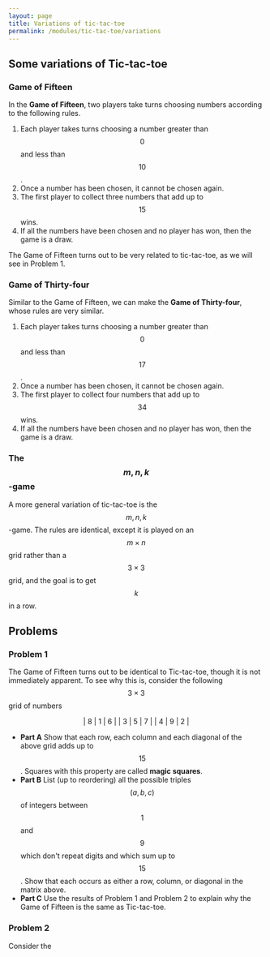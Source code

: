 ```yaml
---
layout: page
title: Variations of tic-tac-toe
permalink: /modules/tic-tac-toe/variations
---
```


## Some variations of Tic-tac-toe

### Game of Fifteen

In the **Game of Fifteen**, two players take turns choosing numbers according to the following rules.

1. Each player takes turns choosing a number greater than $$0$$ and less than $$10$$.
2. Once a number has been chosen, it cannot be chosen again.
3. The first player to collect three numbers that add up to $$15$$ wins.
4. If all the numbers have been chosen and no player has won, then the game is a draw.

The Game of Fifteen turns out to be very related to tic-tac-toe, as we will see in Problem 1.

### Game of Thirty-four

Similar to the Game of Fifteen, we can make the **Game of Thirty-four**, whose rules are very similar.

1. Each player takes turns choosing a number greater than $$0$$ and less than $$17$$.
2. Once a number has been chosen, it cannot be chosen again.
3. The first player to collect four numbers that add up to $$34$$ wins.
4. If all the numbers have been chosen and no player has won, then the game is a draw.

### The $$m,n,k$$-game

A more general variation of tic-tac-toe is the $$m,n,k$$-game.
The rules are identical, except it is played on an $$m\times n$$ grid rather than a $$3\times 3$$ grid, and the goal is to get $$k$$ in a row.

## Problems

### Problem 1 

The Game of Fifteen turns out to be identical to Tic-tac-toe, though it is not immediately apparent.
To see why this is, consider the following $$3\times 3$$ grid of numbers

<center>

| 8 | 1 | 6 |
| 3 | 5 | 7 |
| 4 | 9 | 2 |

</center>

* **Part A** Show that each row, each column and each diagonal of the above grid adds up to $$15$$.
Squares with this property are called **magic squares**.
* **Part B** List (up to reordering) all the possible triples $$(a,b,c)$$ of integers between $$1$$ and $$9$$ which don't repeat digits and which sum up to $$15$$.  Show that each occurs as either a row, column, or diagonal in the matrix above.
* **Part C** Use the results of Problem 1 and Problem 2 to explain why the Game of Fifteen is the same as Tic-tac-toe.

### Problem 2

Consider the



